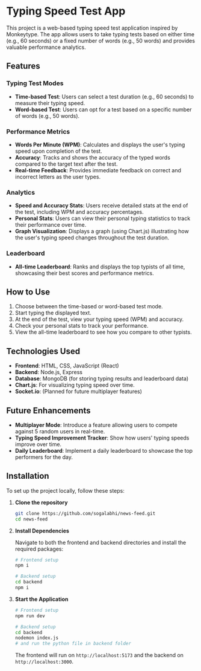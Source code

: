 # Typing Speed Test App

This project is a web-based typing speed test application inspired by Monkeytype. The app allows users to take typing tests based on either time (e.g., 60 seconds) or a fixed number of words (e.g., 50 words) and provides valuable performance analytics.

## Features

### Typing Test Modes
- **Time-based Test**: Users can select a test duration (e.g., 60 seconds) to measure their typing speed.
- **Word-based Test**: Users can opt for a test based on a specific number of words (e.g., 50 words).

### Performance Metrics
- **Words Per Minute (WPM)**: Calculates and displays the user's typing speed upon completion of the test.
- **Accuracy**: Tracks and shows the accuracy of the typed words compared to the target text after the test.
- **Real-time Feedback**: Provides immediate feedback on correct and incorrect letters as the user types.

### Analytics
- **Speed and Accuracy Stats**: Users receive detailed stats at the end of the test, including WPM and accuracy percentages.
- **Personal Stats**: Users can view their personal typing statistics to track their performance over time.
- **Graph Visualization**: Displays a graph (using Chart.js) illustrating how the user's typing speed changes throughout the test duration.

### Leaderboard
- **All-time Leaderboard**: Ranks and displays the top typists of all time, showcasing their best scores and performance metrics.

## How to Use

1. Choose between the time-based or word-based test mode.
2. Start typing the displayed text.
3. At the end of the test, view your typing speed (WPM) and accuracy.
4. Check your personal stats to track your performance.
5. View the all-time leaderboard to see how you compare to other typists.

## Technologies Used

- **Frontend**: HTML, CSS, JavaScript (React)
- **Backend**: Node.js, Express
- **Database**: MongoDB (for storing typing results and leaderboard data)
- **Chart.js**: For visualizing typing speed over time.
- **Socket.io**: (Planned for future multiplayer features)

## Future Enhancements

- **Multiplayer Mode**: Introduce a feature allowing users to compete against 5 random users in real-time.
- **Typing Speed Improvement Tracker**: Show how users' typing speeds improve over time.
- **Daily Leaderboard**: Implement a daily leaderboard to showcase the top performers for the day.

## Installation

To set up the project locally, follow these steps:

1. **Clone the repository**

    ```bash
    git clone https://github.com/sogalabhi/news-feed.git
    cd news-feed
    ```

2. **Install Dependencies**

    Navigate to both the frontend and backend directories and install the required packages:

    ```bash
    # Frontend setup
    npm i

    # Backend setup
    cd backend
    npm i
    ```

3. **Start the Application**

    ```bash
    # Frontend setup
    npm run dev

    # Backend setup
    cd backend
    nodemon index.js
    # and run the python file in backend folder
    ```

    The frontend will run on `http://localhost:5173` and the backend on `http://localhost:3000`.
